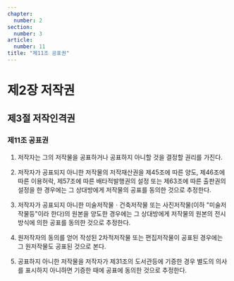 ```yaml
---
chapter:
  number: 2
section:
  number: 3
article:
  number: 11
title: "제11조 공표권"
---
```


# 제2장 저작권

## 제3절 저작인격권

### 제11조 공표권

1. 저작자는 그의 저작물을 공표하거나 공표하지 아니할 것을 결정할 권리를 가진다.

2. 저작자가 공표되지 아니한 저작물의 저작재산권을 제45조에 따른 양도, 제46조에 따른 이용허락, 제57조에 따른 배타적발행권의 설정 또는 제63조에 따른 출판권의 설정을 한 경우에는 그 상대방에게 저작물의 공표를 동의한 것으로 추정한다.

3. 저작자가 공표되지 아니한 미술저작물ㆍ건축저작물 또는 사진저작물(이하 "미술저작물등"이라 한다)의 원본을 양도한 경우에는 그 상대방에게 저작물의 원본의 전시방식에 의한 공표를 동의한 것으로 추정한다.

4. 원저작자의 동의를 얻어 작성된 2차적저작물 또는 편집저작물이 공표된 경우에는 그 원저작물도 공표된 것으로 본다.

5. 공표하지 아니한 저작물을 저작자가 제31조의 도서관등에 기증한 경우 별도의 의사를 표시하지 아니하면 기증한 때에 공표에 동의한 것으로 추정한다.
